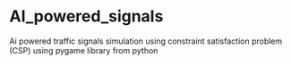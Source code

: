 # AI_powered_signals
Ai powered traffic signals simulation using constraint satisfaction problem (CSP) using pygame library from python
